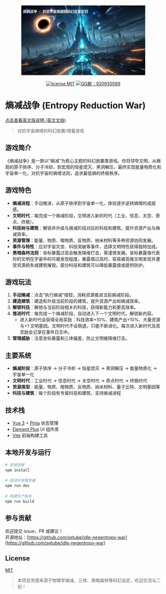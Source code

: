 <p align="center">
  <img src="./repository-images.zh-CN.png" width="400">
</p>
<p align="center">
  <a href="https://opensource.org/licenses/MIT"><img src="https://img.shields.io/badge/license-MIT-blue" alt="license MIT"></a>
  <a href="https://qm.qq.com/q/iifNs5qukg"><img src="https://img.shields.io/badge/QQ%E7%BE%A4-920930589-green" alt="QQ群：920930589"></a>
</p>

# 熵减战争 (Entropy Reduction War)

[点击查看英文版说明 (英文文档)](./README.md)

> 对抗宇宙熵增的科幻放置/增量游戏

## 游戏简介

《熵减战争》是一款以“熵减”为核心主题的科幻放置类游戏。你将领导文明，从微观的原子排序、分子冷却，到宏观的恒星熄灭、黑洞解压，最终实现能量物质化和宇宙单一化，对抗宇宙的熵增法则，追求最低熵的终极秩序。

## 游戏特色

- **熵减进程**：手动推进，从原子排序到宇宙单一化，体验逐步逆转熵增的成就感。
- **文明时代**：每完成一个熵减阶段，文明进入新的时代（工业、信息、太空、奇点、终极）。
- **科技树与建筑**：解锁并升级与熵减阶段对应的科技和建筑，提升资源产出与熵减效率。
- **资源管理**：能量、物质、暗物质、反物质、纳米材料等多种资源协同发展。
- **事件与特性**：应对宇宙灾变、科技突破等事件，选择文明特性获得独特加成。
- **黑暗森林法则**：坐标暴露过高会触发降维打击，需谨慎发展。坐标暴露值代表你的文明在宇宙中的可被发现程度，暴露值过高时，容易被高维文明发现并遭受资源损失或建筑摧毁。部分科技和建筑可以降低暴露值或提供防护。

## 游戏玩法

1. **手动熵减**：点击“执行熵减”按钮，消耗资源推进当前熵减阶段。
2. **建造建筑**：建造和升级当前阶段的建筑，提升资源产出和熵减效率。
3. **解锁科技**：解锁与当前阶段相关的科技，获得新能力和更高效率。
4. **推进时代**：每完成一个熵减阶段，自动进入下一个文明时代，解锁新内容。
   - 进入新时代会获得全局奖励：科技效率+10%、建筑产出+10%、大量资源与+1 文明基因。文明时代不会倒退，只能不断进化。每次进入新时代及其奖励会记录在事件日志中。
5. **管理威胁**：注意坐标暴露和三体偏差，防止文明被降维打击。

## 主要系统

- **熵减阶段**：原子排序 → 分子冷却 → 恒星熄灭 → 黑洞解压 → 能量物质化 → 宇宙单一化
- **文明时代**：工业时代 → 信息时代 → 太空时代 → 奇点时代 → 终极时代
- **资源类型**：能量、物质、暗物质、反物质、纳米材料、量子比特、文明基因等
- **科技与建筑**：每个阶段有专属科技和建筑，支持熵减进程

## 技术栈

- [Vue 3](https://vuejs.org/) + [Pinia](https://pinia.vuejs.org/) 状态管理
- [Element Plus](https://element-plus.org/) UI 组件库
- [Vite](https://vitejs.dev/) 前端构建工具

## 本地开发与运行

```bash
# 安装依赖
npm install

# 启动开发服务器
npm run dev

# 构建生产版本
npm run build
```

## 参与贡献

欢迎提交 issue、PR 或建议！  
开源地址：[https://github.com/setube/idle-negentropy-war](https://github.com/setube/idle-negentropy-war)

## License

[MIT](LICENSE)

> 本项目灵感来源于物理学熵减、三体、黑暗森林等科幻设定，欢迎交流与二创！
